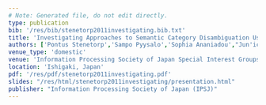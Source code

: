 ```yaml
---
# Note: Generated file, do not edit directly.
type: publication
bib: '/res/bib/stenetorp2011investigating.bib.txt'
title: 'Investigating Approaches to Semantic Category Disambiguation Using Large Lexical Resources and Approximate String Matching'
authors: ['Pontus Stenetorp','Sampo Pyysalo','Sophia Ananiadou',"Jun'ichi Tsujii"]
venue_type: 'domestic'
venue: 'Information Processing Society of Japan Special Interest Groups Notes'
location: 'Ishigaki, Japan'
pdf: '/res/pdf/stenetorp2011investigating.pdf'
slides: "/res/html/stenetorp2011investigating/presentation.html"
publisher: "Information Processing Society of Japan (IPSJ)"
---
```

